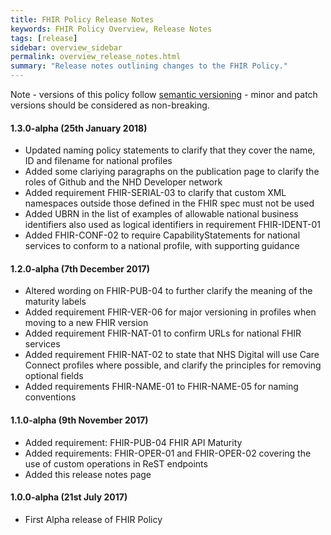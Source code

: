 ```yaml
---
title: FHIR Policy Release Notes
keywords: FHIR Policy Overview, Release Notes
tags: [release]
sidebar: overview_sidebar
permalink: overview_release_notes.html
summary: "Release notes outlining changes to the FHIR Policy."
---
```


Note - versions of this policy follow [semantic versioning](http://semver.org/) - minor and patch versions should be considered as non-breaking.

#### 1.3.0-alpha (25th January 2018)

- Updated naming policy statements to clarify that they cover the name, ID and filename for national profiles
- Added some clariying paragraphs on the publication page to clarify the roles of Github and the NHD Developer network
- Added requirement FHIR-SERIAL-03 to clarify that custom XML namespaces outside those defined in the FHIR spec must not be used
- Added UBRN in the list of examples of allowable national business identifiers also used as logical identifiers in requirement FHIR-IDENT-01
- Added FHIR-CONF-02 to require CapabilityStatements for national services to conform to a national profile, with supporting guidance

#### 1.2.0-alpha (7th December 2017)

- Altered wording on FHIR-PUB-04 to further clarify the meaning of the maturity labels
- Added requirement FHIR-VER-06 for major versioning in profiles when moving to a new FHIR version
- Added requirement FHIR-NAT-01 to confirm URLs for national FHIR services
- Added requirement FHIR-NAT-02 to state that NHS Digital will use Care Connect profiles where possible, and clarify the principles for removing optional fields
- Added requirements FHIR-NAME-01 to FHIR-NAME-05 for naming conventions

#### 1.1.0-alpha (9th November 2017)

- Added requirement: FHIR-PUB-04 FHIR API Maturity
- Added requirements: FHIR-OPER-01 and FHIR-OPER-02 covering the use of custom operations in ReST endpoints
- Added this release notes page

#### 1.0.0-alpha (21st July 2017)

- First Alpha release of FHIR Policy

